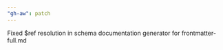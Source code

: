 ```yaml
---
"gh-aw": patch
---
```


Fixed $ref resolution in schema documentation generator for frontmatter-full.md
